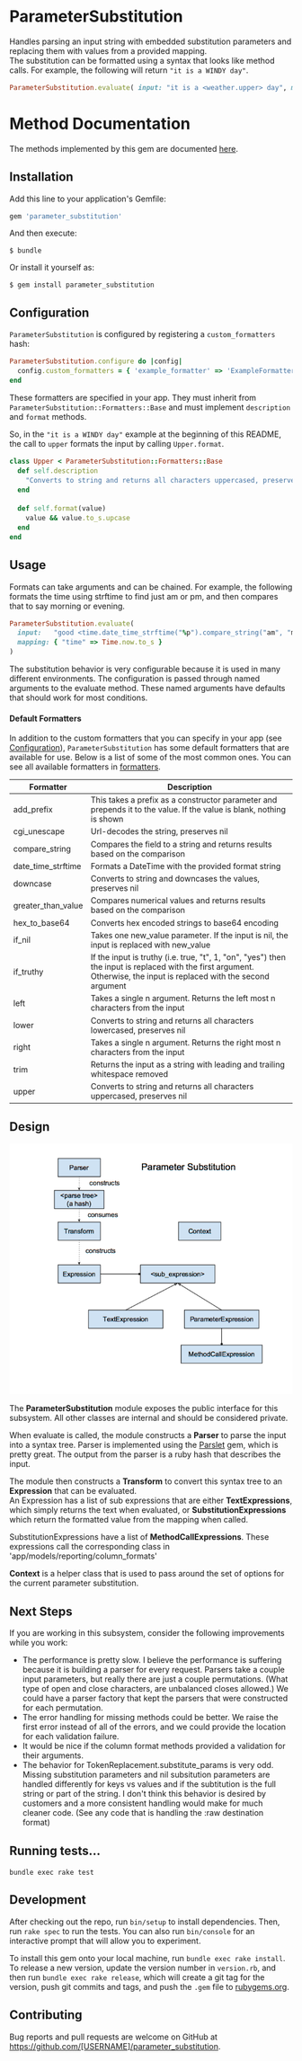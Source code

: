 # ParameterSubstitution

Handles parsing an input string with embedded substitution parameters and replacing them with values from a provided mapping.  
The substitution can be formatted using a syntax that looks like method calls.  For example, the following will return `"it is a WINDY day"`.

```ruby
ParameterSubstitution.evaluate( input: "it is a <weather.upper> day", mapping: { "weather" => "windy" } )
```

# Method Documentation

The methods implemented by this gem are documented [here](https://invoca.atlassian.net/wiki/spaces/CS2/pages/804029130/Advanced+Webhook+Formatting).

## Installation

Add this line to your application's Gemfile:
```ruby
gem 'parameter_substitution'
```

And then execute:
```
$ bundle
```

Or install it yourself as:
```
$ gem install parameter_substitution
```


## Configuration
`ParameterSubstitution` is configured by registering a `custom_formatters` hash:
```ruby
ParameterSubstitution.configure do |config|
  config.custom_formatters = { 'example_formatter' => 'ExampleFormatter' }
end
```
These formatters are specified in your app. They must inherit from `ParameterSubstitution::Formatters::Base` and must implement `description` and `format` methods. 

So, in the `"it is a WINDY day"` example at the beginning of this README, the call to `upper` formats the input by calling `Upper.format`.
```ruby
class Upper < ParameterSubstitution::Formatters::Base
  def self.description
    "Converts to string and returns all characters uppercased, preserves nil"
  end

  def self.format(value)
    value && value.to_s.upcase
  end
end
```

## Usage
Formats can take arguments and can be chained.  For example, the following formats the time using strftime to find just am or pm, and then compares that to say morning or evening.

```ruby
ParameterSubstitution.evaluate(
  input:   "good <time.date_time_strftime("%p").compare_string("am", "morning", "evening")>",
  mapping: { "time" => Time.now.to_s }
)
```

The substitution behavior is very configurable because it is used in many different environments.  The configuration is passed through named arguments to the evaluate method.  These named arguments have defaults that should work for most conditions.

#### Default Formatters
In addition to the custom formatters that you can specify in your app (see [Configuration](#configuration)), `ParameterSubstitution` has some default formatters that are available for use. Below is a list of some of the most common ones. You can see all available formatters in [formatters](lib/parameter_substitution/formatters/). 

|      Formatter     | Description
|--------------------|-------------
| add_prefix         | This takes a prefix as a constructor parameter and prepends it to the value. If the value is blank, nothing is shown
| cgi_unescape       | Url-decodes the string, preserves nil
| compare_string     | Compares the field to a string and returns results based on the comparison
| date_time_strftime | Formats a DateTime with the provided format string
| downcase           | Converts to string and downcases the values, preserves nil
| greater_than_value | Compares numerical values and returns results based on the comparison
| hex_to_base64      | Converts hex encoded strings to base64 encoding
| if_nil             | Takes one new_value parameter. If the input is nil, the input is replaced with new_value
| if_truthy          | If the input is truthy (i.e. true, "t", 1, "on", "yes") then the input is replaced with the first argument. Otherwise, the input is replaced with the second argument
| left               | Takes a single n argument. Returns the left most n characters from the input
| lower              | Converts to string and returns all characters lowercased, preserves nil
| right              | Takes a single n argument. Returns the right most n characters from the input
| trim               | Returns the input as a string with leading and trailing whitespace removed
| upper              | Converts to string and returns all characters uppercased, preserves nil

## Design

![ParameterSubstitutionDesign](./parameter_subsitution_design.png)

The **ParameterSubstitution** module exposes the public interface for this subsystem.  All other classes are internal and should be considered private.

When evaluate is called, the module constructs a **Parser** to parse the input into a syntax tree.  Parser is implemented using the 
[Parslet](http://kschiess.github.io/parslet/) gem, which is pretty great.   The output from the parser is a ruby hash that describes the input.

The module then constructs a **Transform** to convert this syntax tree to an **Expression** that can be evaluated.  
An Expression has a list of sub expressions that are either **TextExpressions**, which simply returns the text when evaluated, or **SubstitutionExpressions** which return the formatted value from the mapping when called.  

SubstitutionExpressions have a list of **MethodCallExpressions**.   These expressions call the corresponding class in 'app/models/reporting/column_formats'  

**Context** is a helper class that is used to pass around the set of options for the current parameter substitution.  

## Next Steps

If you are working in this subsystem, consider the following improvements while you work:

 * The performance is pretty slow.  I believe the performance is suffering because it is building a parser for every request. Parsers take a couple input parameters, but really there are just a couple permutations.  (What type of open and close characters, are unbalanced closes allowed.)  We could have a parser factory that kept the parsers that were constructed for each permutation.
 * The error handling for missing methods could be better.  We raise the first error instead of all of the errors, and we could provide the location for each validation failure.
 * It would be nice if the column format methods provided a validation for their arguments.
 * The behavior for TokenReplacement.substitute_params is very odd.  Missing substitution parameters and nil subsitution parameters are handled differently for keys vs values and if the subtitution is the full string or part of the string.  I don't think this behavior is desired by customers and a more consistent handling would make for much cleaner code.  (See any code that is handling the :raw destination format)

## Running tests...

```
bundle exec rake test
```

## Development

After checking out the repo, run `bin/setup` to install dependencies. Then, run `rake spec` to run the tests. You can also run `bin/console` for an interactive prompt that will allow you to experiment.

To install this gem onto your local machine, run `bundle exec rake install`. To release a new version, update the version number in `version.rb`, and then run `bundle exec rake release`, which will create a git tag for the version, push git commits and tags, and push the `.gem` file to [rubygems.org](https://rubygems.org).

## Contributing

Bug reports and pull requests are welcome on GitHub at https://github.com/[USERNAME]/parameter_substitution.
